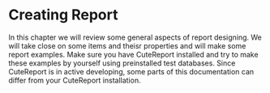 Creating Report
===

In this chapter we will review some general aspects of report designing. We will take close on some items and theisr properties and will make some report examples. Make sure you have CuteReport installed and try to make these examples by yourself using preinstalled test databases. Since CuteReport is in active developing, some parts of this documentation can differ from your CuteReport installation.

